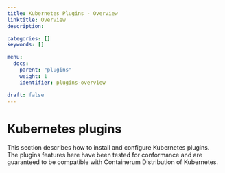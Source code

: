 ```yaml
---
title: Kubernetes Plugins - Overview
linktitle: Overview
description:

categories: []
keywords: []

menu:
  docs:
    parent: "plugins"
    weight: 1
    identifier: plugins-overview

draft: false
---
```


# Kubernetes plugins
This section describes how to install and configure Kubernetes plugins.  
The plugins features here have been tested for conformance and are guaranteed to be compatible with Containerum Distribution of Kubernetes.
